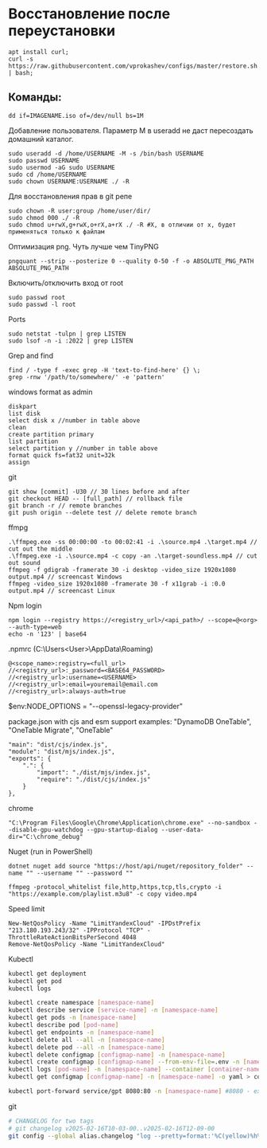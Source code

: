 # Восстановление после переустановки
```shell script
apt install curl;
curl -s https://raw.githubusercontent.com/vprokashev/configs/master/restore.sh | bash;
```

## Команды:
```shell script
dd if=IMAGENAME.iso of=/dev/null bs=1M
```

Добавление пользователя. Параметр M в useradd не даст пересоздать домашний каталог.
```shell script
sudo useradd -d /home/USERNAME -M -s /bin/bash USERNAME
sudo passwd USERNAME
sudo usermod -aG sudo USERNAME
sudo cd /home/USERNAME
sudo chown USERNAME:USERNAME ./ -R
```

Для восстановления прав в git репе
```shell script
sudo chown -R user:group /home/user/dir/
sudo chmod 000 ./ -R
sudo chmod u+rwX,g+rwX,o+rX,a+rX ./ -R #X, в отличии от x, будет применяться только к файлам
```

Оптимизация png. Чуть лучше чем TinyPNG
```shell script
pngquant --strip --posterize 0 --quality 0-50 -f -o ABSOLUTE_PNG_PATH ABSOLUTE_PNG_PATH
```

Включить/отключить вход от root
```shell script
sudo passwd root
sudo passwd -l root
```

Ports
```
sudo netstat -tulpn | grep LISTEN
sudo lsof -n -i :2022 | grep LISTEN
```

Grep and find
```
find / -type f -exec grep -H 'text-to-find-here' {} \;
grep -rnw '/path/to/somewhere/' -e 'pattern'
```

windows format
as admin
```
diskpart
list disk
select disk x //number in table above
clean
create partition primary
list partition
select partition y //number in table above
format quick fs=fat32 unit=32k 
assign
```

git
```
git show [commit] -U30 // 30 lines before and after
git checkout HEAD -- [full_path] // rollback file
git branch -r // remote branches
git push origin --delete test // delete remote branch
```

ffmpg
```
.\ffmpeg.exe -ss 00:00:00 -to 00:02:41 -i .\source.mp4 .\target.mp4 // cut out the middle
.\ffmpeg.exe -i .\source.mp4 -c copy -an .\target-soundless.mp4 // cut out sound
ffmpeg -f gdigrab -framerate 30 -i desktop -video_size 1920x1080 output.mp4 // screencast Windows
ffmpeg -video_size 1920x1080 -framerate 30 -f x11grab -i :0.0 output.mp4 // screencast Linux
```

Npm login
```
npm login --registry https://<registry_url>/<api_path>/ --scope=@<org> --auth-type=web
echo -n '123' | base64
```

.npmrc (C:\Users\<User>\AppData\Roaming)
```
@<scope_name>:registry=<full_url>
//<registry_url>:_password=<BASE64_PASSWORD>
//<registry_url>:username=<USERNAME>
//<registry_url>:email=youremail@email.com
//<registry_url>:always-auth=true
```

$env:NODE_OPTIONS = "--openssl-legacy-provider"

package.json with cjs and esm support
examples: "DynamoDB OneTable", "OneTable Migrate", "OneTable"
```
"main": "dist/cjs/index.js",
"module": "dist/mjs/index.js",
"exports": {
    ".": {
        "import": "./dist/mjs/index.js",
        "require": "./dist/cjs/index.js"
    }
},
```

chrome
```
"C:\Program Files\Google\Chrome\Application\chrome.exe" --no-sandbox --disable-gpu-watchdog --gpu-startup-dialog --user-data-dir="C:\chrome_debug"
```

Nuget (run in PowerShell)
```
dotnet nuget add source "https://host/api/nuget/repository_folder" --name "" --username "" --password ""
```

```
ffmpeg -protocol_whitelist file,http,https,tcp,tls,crypto -i "https://example.com/playlist.m3u8" -c copy video.mp4
```

Speed limit
```
New-NetQosPolicy -Name "LimitYandexCloud" -IPDstPrefix "213.180.193.243/32" -IPProtocol "TCP" -ThrottleRateActionBitsPerSecond 4048
Remove-NetQosPolicy -Name "LimitYandexCloud"
```

Kubectl
```sh
kubectl get deployment
kubectl get pod
kubectl logs

kubectl create namespace [namespace-name]
kubectl describe service [service-name] -n [namespace-name]
kubectl get pods -n [namespace-name]
kubectl describe pod [pod-name]
kubectl get endpoints -n [namespace-name]
kubectl delete all --all -n [namespace-name]
kubectl delete pod --all -n [namespace-name]
kubectl delete configmap [configmap-name] -n [namespace-name]
kubectl create configmap [configmap-name] --from-env-file=.env -n [namespace-name]
kubectl logs [pod-name] -n [namespace-name] --container [container-name]
kubectl get configmap [configmap-name] -n [namespace-name] -o yaml > configmap.yaml

kubectl port-forward service/gpt 8080:80 -n [namespace-name] #8080 - exposed, 80 - inner
```
git
```sh
# CHANGELOG for two tags
# git changelog v2025-02-16T10-03-00..v2025-02-16T12-09-00
git config --global alias.changelog "log --pretty=format:'%C(yellow)%h%Creset %C(magenta)%s%Creset%+b' --stat"
```
